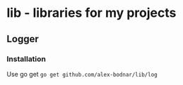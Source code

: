 # lib - libraries for my projects

## Logger

### Installation

Use go get
`go get github.com/alex-bodnar/lib/log`
